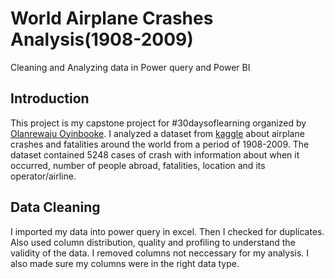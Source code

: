 # World Airplane Crashes Analysis(1908-2009)
Cleaning and Analyzing data in Power query and Power BI

## Introduction
This project is my capstone project for #30daysoflearning organized by [Olanrewaju Oyinbooke](https://github.com/theoyinbooke).
I analyzed a dataset from [kaggle](https://www.kaggle.com/datasets/saurograndi/airplane-crashes-since-1908) about airplane crashes and fatalities around the world from a period of 1908-2009.
The dataset contained 5248 cases of crash with information about when it occurred, number of people abroad, fatalities, location and its operator/airline.

## Data Cleaning 
I imported my data into power query in excel. Then I checked for duplicates. Also used column distribution, quality and profiling to understand the validity of the data. I removed columns not neccessary for my analysis.
I also made sure my columns were in the right data type.
